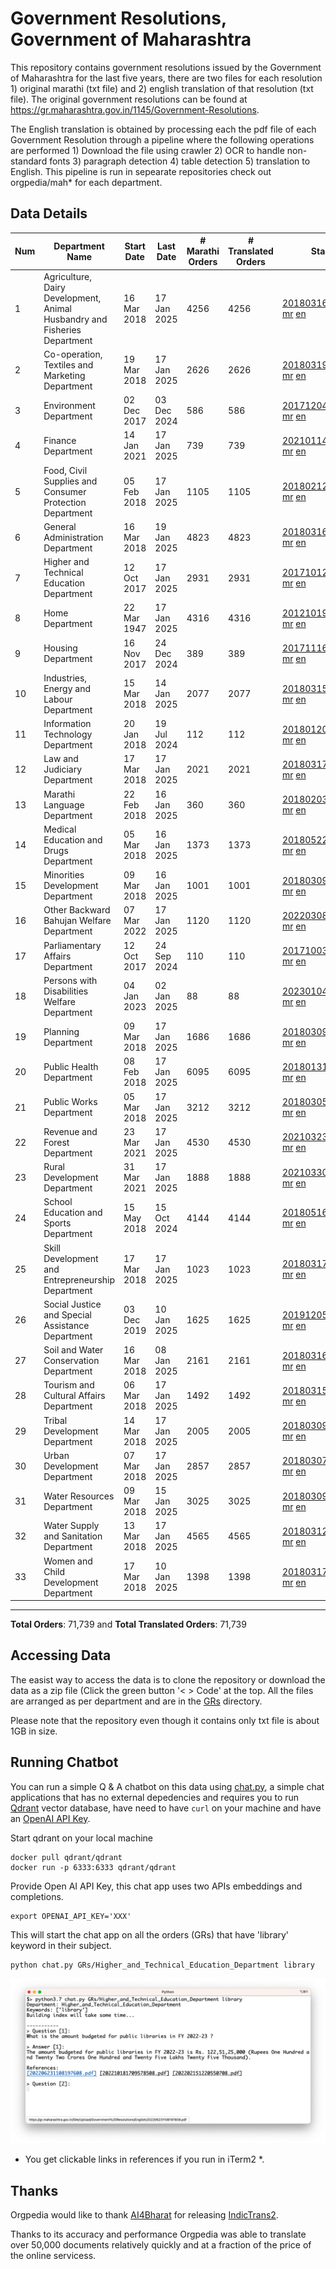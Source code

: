 # Government Resolutions, Government of Maharashtra

This repository contains government resolutions issued by the Government of Maharashtra for the last five years, there are two files for each resolution 1) original marathi (txt file) and 2) english translation of that resolution (txt file). The original government resolutions can be found at https://gr.maharashtra.gov.in/1145/Government-Resolutions.

The English translation is obtained by processing each the pdf file of each Government Resolution through a pipeline where the following operations are performed 1) Download the file using crawler 2) OCR to handle non-standard fonts 3) paragraph detection 4) table  detection 5) translation to English. This pipeline is run in sepearate repositories check out orgpedia/mah* for each department.


## Data Details

| Num | Department Name | Start Date | Last Date | # Marathi Orders | # Translated Orders | Starting Order | Last Order |
| --- | --------------- | ---------- | --------- | ---------------- | ------------------- | -------------- | ---------- |
| 1 | Agriculture, Dairy Development, Animal Husbandry and Fisheries Department | 16 Mar 2018 | 17 Jan 2025 | 4256 | 4256 | [201803161624182101.pdf](https://gr.maharashtra.gov.in/Site/Upload/Government%20Resolutions/English/201803161624182101.pdf) [mr](GRs/Agriculture,_Dairy_Development,_Animal_Husbandry_and_Fisheries_Department/201803161624182101.pdf.mr.txt) [en](GRs/Agriculture,_Dairy_Development,_Animal_Husbandry_and_Fisheries_Department/201803161624182101.pdf.en.txt) | [202501171102351901.pdf](https://gr.maharashtra.gov.in/Site/Upload/Government%20Resolutions/English/202501171102351901.pdf) [mr](GRs/Agriculture,_Dairy_Development,_Animal_Husbandry_and_Fisheries_Department/202501171102351901.pdf.mr.txt) [en](GRs/Agriculture,_Dairy_Development,_Animal_Husbandry_and_Fisheries_Department/202501171102351901.pdf.en.txt) |
| 2 | Co-operation, Textiles and Marketing Department | 19 Mar 2018 | 17 Jan 2025 | 2626 | 2626 | [201803191257576702.pdf](https://gr.maharashtra.gov.in/Site/Upload/Government%20Resolutions/English/201803191257576702.pdf) [mr](GRs/Co-operation,_Textiles_and_Marketing_Department/201803191257576702.pdf.mr.txt) [en](GRs/Co-operation,_Textiles_and_Marketing_Department/201803191257576702.pdf.en.txt) | [202501171702597002.pdf](https://gr.maharashtra.gov.in/Site/Upload/Government%20Resolutions/English/202501171702597002.pdf) [mr](GRs/Co-operation,_Textiles_and_Marketing_Department/202501171702597002.pdf.mr.txt) [en](GRs/Co-operation,_Textiles_and_Marketing_Department/202501171702597002.pdf.en.txt) |
| 3 | Environment Department | 02 Dec 2017 | 03 Dec 2024 | 586 | 586 | [201712041147216904.pdf](https://gr.maharashtra.gov.in/Site/Upload/Government%20Resolutions/English/201712041147216904.pdf) [mr](GRs/Environment_Department/201712041147216904.pdf.mr.txt) [en](GRs/Environment_Department/201712041147216904.pdf.en.txt) | [202412031148104104.pdf](https://gr.maharashtra.gov.in/Site/Upload/Government%20Resolutions/English/202412031148104104.pdf) [mr](GRs/Environment_Department/202412031148104104.pdf.mr.txt) [en](GRs/Environment_Department/202412031148104104.pdf.en.txt) |
| 4 | Finance Department | 14 Jan 2021 | 17 Jan 2025 | 739 | 739 | [202101141237329905.pdf](https://gr.maharashtra.gov.in/Site/Upload/Government%20Resolutions/English/202101141237329905.pdf) [mr](GRs/Finance_Department/202101141237329905.pdf.mr.txt) [en](GRs/Finance_Department/202101141237329905.pdf.en.txt) | [202501171646373405.pdf](https://gr.maharashtra.gov.in/Site/Upload/Government%20Resolutions/English/202501171646373405.pdf) [mr](GRs/Finance_Department/202501171646373405.pdf.mr.txt) [en](GRs/Finance_Department/202501171646373405.pdf.en.txt) |
| 5 | Food, Civil Supplies and Consumer Protection Department | 05 Feb 2018 | 17 Jan 2025 | 1105 | 1105 | [201802121244545806.pdf](https://gr.maharashtra.gov.in/Site/Upload/Government%20Resolutions/English/201802121244545806.pdf) [mr](GRs/Food,_Civil_Supplies_and_Consumer_Protection_Department/201802121244545806.pdf.mr.txt) [en](GRs/Food,_Civil_Supplies_and_Consumer_Protection_Department/201802121244545806.pdf.en.txt) | [202501171720507506.pdf](https://gr.maharashtra.gov.in/Site/Upload/Government%20Resolutions/English/202501171720507506.pdf) [mr](GRs/Food,_Civil_Supplies_and_Consumer_Protection_Department/202501171720507506.pdf.mr.txt) [en](GRs/Food,_Civil_Supplies_and_Consumer_Protection_Department/202501171720507506.pdf.en.txt) |
| 6 | General Administration Department | 16 Mar 2018 | 19 Jan 2025 | 4823 | 4823 | [201803161224022707.pdf](https://gr.maharashtra.gov.in/Site/Upload/Government%20Resolutions/English/201803161224022707.pdf) [mr](GRs/General_Administration_Department/201803161224022707.pdf.mr.txt) [en](GRs/General_Administration_Department/201803161224022707.pdf.en.txt) | [202501192053255707.pdf](https://gr.maharashtra.gov.in/Site/Upload/Government%20Resolutions/English/202501192053255707.pdf) [mr](GRs/General_Administration_Department/202501192053255707.pdf.mr.txt) [en](GRs/General_Administration_Department/202501192053255707.pdf.en.txt) |
| 7 | Higher and Technical Education Department | 12 Oct 2017 | 17 Jan 2025 | 2931 | 2931 | [201710121514029708.pdf](https://gr.maharashtra.gov.in/Site/Upload/Government%20Resolutions/English/201710121514029708.pdf) [mr](GRs/Higher_and_Technical_Education_Department/201710121514029708.pdf.mr.txt) [en](GRs/Higher_and_Technical_Education_Department/201710121514029708.pdf.en.txt) | [202501171313593208.pdf](https://gr.maharashtra.gov.in/Site/Upload/Government%20Resolutions/English/202501171313593208.pdf) [mr](GRs/Higher_and_Technical_Education_Department/202501171313593208.pdf.mr.txt) [en](GRs/Higher_and_Technical_Education_Department/202501171313593208.pdf.en.txt) |
| 8 | Home Department | 22 Mar 1947 | 17 Jan 2025 | 4316 | 4316 | [201210191648552129.pdf](https://gr.maharashtra.gov.in/Site/Upload/Government%20Resolutions/English/201210191648552129.pdf) [mr](GRs/Home_Department/201210191648552129.pdf.mr.txt) [en](GRs/Home_Department/201210191648552129.pdf.en.txt) | [202501171707077029.pdf](https://gr.maharashtra.gov.in/Site/Upload/Government%20Resolutions/English/202501171707077029.pdf) [mr](GRs/Home_Department/202501171707077029.pdf.mr.txt) [en](GRs/Home_Department/202501171707077029.pdf.en.txt) |
| 9 | Housing Department | 16 Nov 2017 | 24 Dec 2024 | 389 | 389 | [201711161447076609.pdf](https://gr.maharashtra.gov.in/Site/Upload/Government%20Resolutions/English/201711161447076609.pdf) [mr](GRs/Housing_Department/201711161447076609.pdf.mr.txt) [en](GRs/Housing_Department/201711161447076609.pdf.en.txt) | [202412241442052709.pdf](https://gr.maharashtra.gov.in/Site/Upload/Government%20Resolutions/English/202412241442052709.pdf) [mr](GRs/Housing_Department/202412241442052709.pdf.mr.txt) [en](GRs/Housing_Department/202412241442052709.pdf.en.txt) |
| 10 | Industries, Energy and Labour Department | 15 Mar 2018 | 14 Jan 2025 | 2077 | 2077 | [201803151204055010.pdf](https://gr.maharashtra.gov.in/Site/Upload/Government%20Resolutions/English/201803151204055010.pdf) [mr](GRs/Industries,_Energy_and_Labour_Department/201803151204055010.pdf.mr.txt) [en](GRs/Industries,_Energy_and_Labour_Department/201803151204055010.pdf.en.txt) | [202501141737236910.pdf](https://gr.maharashtra.gov.in/Site/Upload/Government%20Resolutions/English/202501141737236910.pdf) [mr](GRs/Industries,_Energy_and_Labour_Department/202501141737236910.pdf.mr.txt) [en](GRs/Industries,_Energy_and_Labour_Department/202501141737236910.pdf.en.txt) |
| 11 | Information Technology Department | 20 Jan 2018 | 19 Jul 2024 | 112 | 112 | [201801201843024511.pdf](https://gr.maharashtra.gov.in/Site/Upload/Government%20Resolutions/English/201801201843024511.pdf) [mr](GRs/Information_Technology_Department/201801201843024511.pdf.mr.txt) [en](GRs/Information_Technology_Department/201801201843024511.pdf.en.txt) | [202407191742379111.pdf](https://gr.maharashtra.gov.in/Site/Upload/Government%20Resolutions/English/202407191742379111.pdf) [mr](GRs/Information_Technology_Department/202407191742379111.pdf.mr.txt) [en](GRs/Information_Technology_Department/202407191742379111.pdf.en.txt) |
| 12 | Law and Judiciary Department | 17 Mar 2018 | 17 Jan 2025 | 2021 | 2021 | [201803171129290212.pdf](https://gr.maharashtra.gov.in/Site/Upload/Government%20Resolutions/English/201803171129290212.pdf) [mr](GRs/Law_and_Judiciary_Department/201803171129290212.pdf.mr.txt) [en](GRs/Law_and_Judiciary_Department/201803171129290212.pdf.en.txt) | [202501171131387112.pdf](https://gr.maharashtra.gov.in/Site/Upload/Government%20Resolutions/English/202501171131387112.pdf) [mr](GRs/Law_and_Judiciary_Department/202501171131387112.pdf.mr.txt) [en](GRs/Law_and_Judiciary_Department/202501171131387112.pdf.en.txt) |
| 13 | Marathi Language Department | 22 Feb 2018 | 16 Jan 2025 | 360 | 360 | [201802031549154233.pdf](https://gr.maharashtra.gov.in/Site/Upload/Government%20Resolutions/English/201802031549154233.pdf) [mr](GRs/Marathi_Language_Department/201802031549154233.pdf.mr.txt) [en](GRs/Marathi_Language_Department/201802031549154233.pdf.en.txt) | [202501161743117733.pdf](https://gr.maharashtra.gov.in/Site/Upload/Government%20Resolutions/English/202501161743117733.pdf) [mr](GRs/Marathi_Language_Department/202501161743117733.pdf.mr.txt) [en](GRs/Marathi_Language_Department/202501161743117733.pdf.en.txt) |
| 14 | Medical Education and Drugs Department | 05 Mar 2018 | 16 Jan 2025 | 1373 | 1373 | [201805221424292513.pdf](https://gr.maharashtra.gov.in/Site/Upload/Government%20Resolutions/English/201805221424292513.pdf) [mr](GRs/Medical_Education_and_Drugs_Department/201805221424292513.pdf.mr.txt) [en](GRs/Medical_Education_and_Drugs_Department/201805221424292513.pdf.en.txt) | [202501161130070013.pdf](https://gr.maharashtra.gov.in/Site/Upload/Government%20Resolutions/English/202501161130070013.pdf) [mr](GRs/Medical_Education_and_Drugs_Department/202501161130070013.pdf.mr.txt) [en](GRs/Medical_Education_and_Drugs_Department/202501161130070013.pdf.en.txt) |
| 15 | Minorities Development Department | 09 Mar 2018 | 16 Jan 2025 | 1001 | 1001 | [201803091218355314.pdf](https://gr.maharashtra.gov.in/Site/Upload/Government%20Resolutions/English/201803091218355314.pdf) [mr](GRs/Minorities_Development_Department/201803091218355314.pdf.mr.txt) [en](GRs/Minorities_Development_Department/201803091218355314.pdf.en.txt) | [202501161140305714.pdf](https://gr.maharashtra.gov.in/Site/Upload/Government%20Resolutions/English/202501161140305714.pdf) [mr](GRs/Minorities_Development_Department/202501161140305714.pdf.mr.txt) [en](GRs/Minorities_Development_Department/202501161140305714.pdf.en.txt) |
| 16 | Other Backward Bahujan Welfare Department | 07 Mar 2022 | 17 Jan 2025 | 1120 | 1120 | [202203081752439334.pdf](https://gr.maharashtra.gov.in/Site/Upload/Government%20Resolutions/English/202203081752439334.pdf) [mr](GRs/Other_Backward_Bahujan_Welfare_Department/202203081752439334.pdf.mr.txt) [en](GRs/Other_Backward_Bahujan_Welfare_Department/202203081752439334.pdf.en.txt) | [202501171536266134.pdf](https://gr.maharashtra.gov.in/Site/Upload/Government%20Resolutions/English/202501171536266134.pdf) [mr](GRs/Other_Backward_Bahujan_Welfare_Department/202501171536266134.pdf.mr.txt) [en](GRs/Other_Backward_Bahujan_Welfare_Department/202501171536266134.pdf.en.txt) |
| 17 | Parliamentary Affairs Department | 12 Oct 2017 | 24 Sep 2024 | 110 | 110 | [201710031642378615.pdf](https://gr.maharashtra.gov.in/Site/Upload/Government%20Resolutions/English/201710031642378615.pdf) [mr](GRs/Parliamentary_Affairs_Department/201710031642378615.pdf.mr.txt) [en](GRs/Parliamentary_Affairs_Department/201710031642378615.pdf.en.txt) | [202409241152433515.pdf](https://gr.maharashtra.gov.in/Site/Upload/Government%20Resolutions/English/202409241152433515.pdf) [mr](GRs/Parliamentary_Affairs_Department/202409241152433515.pdf.mr.txt) [en](GRs/Parliamentary_Affairs_Department/202409241152433515.pdf.en.txt) |
| 18 | Persons with Disabilities Welfare Department | 04 Jan 2023 | 02 Jan 2025 | 88 | 88 | [202301041906309635.pdf](https://gr.maharashtra.gov.in/Site/Upload/Government%20Resolutions/English/202301041906309635.pdf) [mr](GRs/Persons_with_Disabilities_Welfare_Department/202301041906309635.pdf.mr.txt) [en](GRs/Persons_with_Disabilities_Welfare_Department/202301041906309635.pdf.en.txt) | [202501021211428035.pdf](https://gr.maharashtra.gov.in/Site/Upload/Government%20Resolutions/English/202501021211428035...pdf) [mr](GRs/Persons_with_Disabilities_Welfare_Department/202501021211428035.pdf.mr.txt) [en](GRs/Persons_with_Disabilities_Welfare_Department/202501021211428035.pdf.en.txt) |
| 19 | Planning Department | 09 Mar 2018 | 17 Jan 2025 | 1686 | 1686 | [201803091441032716.pdf](https://gr.maharashtra.gov.in/Site/Upload/Government%20Resolutions/English/201803091441032716.pdf) [mr](GRs/Planning_Department/201803091441032716.pdf.mr.txt) [en](GRs/Planning_Department/201803091441032716.pdf.en.txt) | [202501171520052216.pdf](https://gr.maharashtra.gov.in/Site/Upload/Government%20Resolutions/English/202501171520052216.pdf) [mr](GRs/Planning_Department/202501171520052216.pdf.mr.txt) [en](GRs/Planning_Department/202501171520052216.pdf.en.txt) |
| 20 | Public Health Department | 08 Feb 2018 | 17 Jan 2025 | 6095 | 6095 | [201801311722275417.pdf](https://gr.maharashtra.gov.in/Site/Upload/Government%20Resolutions/English/201801311722275417.pdf) [mr](GRs/Public_Health_Department/201801311722275417.pdf.mr.txt) [en](GRs/Public_Health_Department/201801311722275417.pdf.en.txt) | [202501171557542217.pdf](https://gr.maharashtra.gov.in/Site/Upload/Government%20Resolutions/English/202501171557542217.pdf) [mr](GRs/Public_Health_Department/202501171557542217.pdf.mr.txt) [en](GRs/Public_Health_Department/202501171557542217.pdf.en.txt) |
| 21 | Public Works Department | 05 Mar 2018 | 17 Jan 2025 | 3212 | 3212 | [201803051515468118.pdf](https://gr.maharashtra.gov.in/Site/Upload/Government%20Resolutions/English/201803051515468118.pdf) [mr](GRs/Public_Works_Department/201803051515468118.pdf.mr.txt) [en](GRs/Public_Works_Department/201803051515468118.pdf.en.txt) | [202501171118448618.pdf](https://gr.maharashtra.gov.in/Site/Upload/Government%20Resolutions/English/202501171118448618.pdf) [mr](GRs/Public_Works_Department/202501171118448618.pdf.mr.txt) [en](GRs/Public_Works_Department/202501171118448618.pdf.en.txt) |
| 22 | Revenue and Forest Department | 23 Mar 2021 | 17 Jan 2025 | 4530 | 4530 | [202103231328393119.pdf](https://gr.maharashtra.gov.in/Site/Upload/Government%20Resolutions/English/202103231328393119.pdf) [mr](GRs/Revenue_and_Forest_Department/202103231328393119.pdf.mr.txt) [en](GRs/Revenue_and_Forest_Department/202103231328393119.pdf.en.txt) | [202501171233583619.pdf](https://gr.maharashtra.gov.in/Site/Upload/Government%20Resolutions/English/202501171233583619.pdf) [mr](GRs/Revenue_and_Forest_Department/202501171233583619.pdf.mr.txt) [en](GRs/Revenue_and_Forest_Department/202501171233583619.pdf.en.txt) |
| 23 | Rural Development Department | 31 Mar 2021 | 17 Jan 2025 | 1888 | 1888 | [202103301021181120.pdf](https://gr.maharashtra.gov.in/Site/Upload/Government%20Resolutions/English/202103301021181120.pdf) [mr](GRs/Rural_Development_Department/202103301021181120.pdf.mr.txt) [en](GRs/Rural_Development_Department/202103301021181120.pdf.en.txt) | [202501171547439520.pdf](https://gr.maharashtra.gov.in/Site/Upload/Government%20Resolutions/English/202501171547439520.pdf) [mr](GRs/Rural_Development_Department/202501171547439520.pdf.mr.txt) [en](GRs/Rural_Development_Department/202501171547439520.pdf.en.txt) |
| 24 | School Education and Sports Department | 15 May 2018 | 15 Oct 2024 | 4144 | 4144 | [201805161114241221.pdf](https://gr.maharashtra.gov.in/Site/Upload/Government%20Resolutions/English/201805161114241221.pdf) [mr](GRs/School_Education_and_Sports_Department/201805161114241221.pdf.mr.txt) [en](GRs/School_Education_and_Sports_Department/201805161114241221.pdf.en.txt) | [202410152127537021.pdf](https://gr.maharashtra.gov.in/Site/Upload/Government%20Resolutions/English/202410152127537021.pdf) [mr](GRs/School_Education_and_Sports_Department/202410152127537021.pdf.mr.txt) [en](GRs/School_Education_and_Sports_Department/202410152127537021.pdf.en.txt) |
| 25 | Skill Development and Entrepreneurship Department | 17 Mar 2018 | 17 Jan 2025 | 1023 | 1023 | [201803171322099003.pdf](https://gr.maharashtra.gov.in/Site/Upload/Government%20Resolutions/English/201803171322099003.pdf) [mr](GRs/Skill_Development_and_Entrepreneurship_Department/201803171322099003.pdf.mr.txt) [en](GRs/Skill_Development_and_Entrepreneurship_Department/201803171322099003.pdf.en.txt) | [202501171725046203.pdf](https://gr.maharashtra.gov.in/Site/Upload/Government%20Resolutions/English/202501171725046203.pdf) [mr](GRs/Skill_Development_and_Entrepreneurship_Department/202501171725046203.pdf.mr.txt) [en](GRs/Skill_Development_and_Entrepreneurship_Department/202501171725046203.pdf.en.txt) |
| 26 | Social Justice and Special Assistance Department | 03 Dec 2019 | 10 Jan 2025 | 1625 | 1625 | [201912051107011622.pdf](https://gr.maharashtra.gov.in/Site/Upload/Government%20Resolutions/English/201912051107011622.pdf) [mr](GRs/Social_Justice_and_Special_Assistance_Department/201912051107011622.pdf.mr.txt) [en](GRs/Social_Justice_and_Special_Assistance_Department/201912051107011622.pdf.en.txt) | [202501101730364622.pdf](https://gr.maharashtra.gov.in/Site/Upload/Government%20Resolutions/English/202501101730364622.pdf) [mr](GRs/Social_Justice_and_Special_Assistance_Department/202501101730364622.pdf.mr.txt) [en](GRs/Social_Justice_and_Special_Assistance_Department/202501101730364622.pdf.en.txt) |
| 27 | Soil and Water Conservation Department | 16 Mar 2018 | 08 Jan 2025 | 2161 | 2161 | [201803161247582426.pdf](https://gr.maharashtra.gov.in/Site/Upload/Government%20Resolutions/English/201803161247582426.pdf) [mr](GRs/Soil_and_Water_Conservation_Department/201803161247582426.pdf.mr.txt) [en](GRs/Soil_and_Water_Conservation_Department/201803161247582426.pdf.en.txt) | [202501081726514426.pdf](https://gr.maharashtra.gov.in/Site/Upload/Government%20Resolutions/English/202501081726514426.pdf) [mr](GRs/Soil_and_Water_Conservation_Department/202501081726514426.pdf.mr.txt) [en](GRs/Soil_and_Water_Conservation_Department/202501081726514426.pdf.en.txt) |
| 28 | Tourism and Cultural Affairs Department | 06 Mar 2018 | 17 Jan 2025 | 1492 | 1492 | [201803151055091823.pdf](https://gr.maharashtra.gov.in/Site/Upload/Government%20Resolutions/English/201803151055091823.pdf) [mr](GRs/Tourism_and_Cultural_Affairs_Department/201803151055091823.pdf.mr.txt) [en](GRs/Tourism_and_Cultural_Affairs_Department/201803151055091823.pdf.en.txt) | [202501171637552423.pdf](https://gr.maharashtra.gov.in/Site/Upload/Government%20Resolutions/English/202501171637552423.pdf) [mr](GRs/Tourism_and_Cultural_Affairs_Department/202501171637552423.pdf.mr.txt) [en](GRs/Tourism_and_Cultural_Affairs_Department/202501171637552423.pdf.en.txt) |
| 29 | Tribal Development Department | 14 Mar 2018 | 17 Jan 2025 | 2005 | 2005 | [201803091105184924.pdf](https://gr.maharashtra.gov.in/Site/Upload/Government%20Resolutions/English/201803091105184924.pdf) [mr](GRs/Tribal_Development_Department/201803091105184924.pdf.mr.txt) [en](GRs/Tribal_Development_Department/201803091105184924.pdf.en.txt) | [202501171337089624.pdf](https://gr.maharashtra.gov.in/Site/Upload/Government%20Resolutions/English/202501171337089624.pdf) [mr](GRs/Tribal_Development_Department/202501171337089624.pdf.mr.txt) [en](GRs/Tribal_Development_Department/202501171337089624.pdf.en.txt) |
| 30 | Urban Development Department | 07 Mar 2018 | 17 Jan 2025 | 2857 | 2857 | [201803071203178325.pdf](https://gr.maharashtra.gov.in/Site/Upload/Government%20Resolutions/English/201803071203178325.pdf) [mr](GRs/Urban_Development_Department/201803071203178325.pdf.mr.txt) [en](GRs/Urban_Development_Department/201803071203178325.pdf.en.txt) | [202501171624350425.pdf](https://gr.maharashtra.gov.in/Site/Upload/Government%20Resolutions/English/202501171624350425.pdf) [mr](GRs/Urban_Development_Department/202501171624350425.pdf.mr.txt) [en](GRs/Urban_Development_Department/202501171624350425.pdf.en.txt) |
| 31 | Water Resources Department | 09 Mar 2018 | 15 Jan 2025 | 3025 | 3025 | [201803091034435527.pdf](https://gr.maharashtra.gov.in/Site/Upload/Government%20Resolutions/English/201803091034435527.pdf) [mr](GRs/Water_Resources_Department/201803091034435527.pdf.mr.txt) [en](GRs/Water_Resources_Department/201803091034435527.pdf.en.txt) | [202501151759484127.pdf](https://gr.maharashtra.gov.in/Site/Upload/Government%20Resolutions/English/202501151759484127.pdf) [mr](GRs/Water_Resources_Department/202501151759484127.pdf.mr.txt) [en](GRs/Water_Resources_Department/202501151759484127.pdf.en.txt) |
| 32 | Water Supply and Sanitation Department | 13 Mar 2018 | 17 Jan 2025 | 4565 | 4565 | [201803121414108428.pdf](https://gr.maharashtra.gov.in/Site/Upload/Government%20Resolutions/English/201803121414108428.pdf) [mr](GRs/Water_Supply_and_Sanitation_Department/201803121414108428.pdf.mr.txt) [en](GRs/Water_Supply_and_Sanitation_Department/201803121414108428.pdf.en.txt) | [202501171854174228.pdf](https://gr.maharashtra.gov.in/Site/Upload/Government%20Resolutions/English/202501171854174228.pdf) [mr](GRs/Water_Supply_and_Sanitation_Department/202501171854174228.pdf.mr.txt) [en](GRs/Water_Supply_and_Sanitation_Department/202501171854174228.pdf.en.txt) |
| 33 | Women and Child Development Department | 17 Mar 2018 | 10 Jan 2025 | 1398 | 1398 | [201803171539444330.pdf](https://gr.maharashtra.gov.in/Site/Upload/Government%20Resolutions/English/201803171539444330.pdf) [mr](GRs/Women_and_Child_Development_Department/201803171539444330.pdf.mr.txt) [en](GRs/Women_and_Child_Development_Department/201803171539444330.pdf.en.txt) | [202501101452542530.pdf](https://gr.maharashtra.gov.in/Site/Upload/Government%20Resolutions/English/202501101452542530.pdf) [mr](GRs/Women_and_Child_Development_Department/202501101452542530.pdf.mr.txt) [en](GRs/Women_and_Child_Development_Department/202501101452542530.pdf.en.txt) |
----------------------------------------------------------------------------------------------------

**Total Orders**: 71,739 and **Total Translated Orders**: 71,739
## Accessing Data

The easist way to access the data is to clone the repository or download the data as a zip file (Click the green button '< > Code' at the top. All the files are arranged as per department and are in the [GRs](GRs) directory.

Please note that the repository even though it contains only txt file is about 1GB in size.

## Running Chatbot

You can run a simple Q & A chatbot on this data using [chat.py](chat.py), a simple chat applications that has no external depedencies and requires you to run [Qdrant](https://qdrant.tech/) vector database, have need to have `curl` on your machine and have an [OpenAI API Key](https://help.openai.com/en/articles/4936850-where-do-i-find-my-secret-api-key).

Start qdrant on your local machine
```shell
docker pull qdrant/qdrant
docker run -p 6333:6333 qdrant/qdrant
```

Provide Open AI API Key, this chat app uses two APIs embeddings and completions.
```shell
export OPENAI_API_KEY='XXX'
```

This will start the chat app on all the orders (GRs) that have 'library' keyword in their subject.

```shell
python chat.py GRs/Higher_and_Technical_Education_Department library
```

![screenshot of running chat.py](screenshot.png)

* You get clickable links in references if you run in iTerm2 *.

## Thanks

Orgpedia would like to thank [AI4Bharat](https://ai4bharat.iitm.ac.in/) for releasing [IndicTrans2](https://github.com/AI4Bharat/IndicTrans2).

Thanks to its accuracy and performance Orgpedia was able to translate over 50,000 documents relatively quickly and at a fraction of the price of the online servicess.

